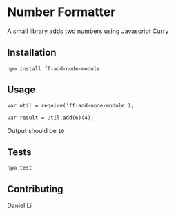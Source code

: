 Number Formatter
=========

A small library adds two numbers using Javascript Curry

## Installation

  `npm install ff-add-node-module`

## Usage

    var util = require('ff-add-node-module');

    var result = util.add(6)(4);
  
  
  Output should be `10`


## Tests

  `npm test`

## Contributing
Daniel Li